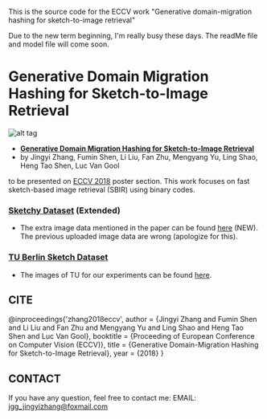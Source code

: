 This is the source code for the ECCV work "Generative domain-migration hashing for sketch-to-image retrieval"

Due to the new term beginning, I'm really busy these days. The readMe file and model file will come soon.

# Generative Domain Migration Hashing for Sketch-to-Image Retrieval
![alt tag](https://github.com/YCJGG/GDH/blob/master/GDH.jpg)

- [**Generative Domain Migration Hashing for Sketch-to-Image Retrieval**](http://openaccess.thecvf.com/content_ECCV_2018/papers/Jingyi_Zhang_Generative_Domain-Migration_Hashing_ECCV_2018_paper.pdf)
- by Jingyi Zhang, Fumin Shen, Li Liu, Fan Zhu, Mengyang Yu, Ling Shao, Heng Tao Shen, Luc Van Gool

to be presented on [ECCV 2018](http://openaccess.thecvf.com/content_ECCV_2018/html/) poster section. This work focuses on fast sketch-based image retrieval (SBIR) using binary codes.



### [Sketchy Dataset](http://sketchy.eye.gatech.edu/) (Extended)

- The extra image data mentioned in the paper can be found [here](https://drive.google.com/file/d/0B2U-hnwRkpRrdGZKTzkwbkEwVkk/view?usp=sharing) (NEW). The previous uploaded image data are wrong (apologize for this).

### [TU Berlin Sketch Dataset](http://cybertron.cg.tu-berlin.de/eitz/projects/classifysketch/)

- The images of TU for our experiments can be found [here](https://drive.google.com/file/d/0B2U-hnwRkpRrMFVvTmFQa3dmSUk/view?usp=sharing).



## CITE ##
@inproceedings{'zhang2018eccv',
 author = {Jingyi Zhang and Fumin Shen and Li Liu and Fan Zhu and Mengyang Yu and Ling Shao and Heng Tao Shen and Luc Van Gool},
 booktitle = {Proceeding of European Conference on Computer Vision (ECCV)},
 title = {Generative Domain-Migration Hashing for Sketch-to-Image Retrieval},
 year = {2018}
}

## CONTACT ##
If you have any question, feel free to contact me:
EMAIL: jgg_jingyizhang@foxmail.com